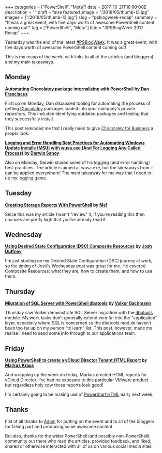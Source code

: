 +++
categories = ["PowerShell", "Meta"]
date = 2017-10-21T10:00:00Z
description = ""
draft = false
featured_image = "/2018/05/thumb-13.jpg"
images = ["/2018/05/thumb-13.jpg"]
slug = "psblogweek-recap"
summary = "It was a great event, with five days worth of awesome PowerShell content coming out!"
tag = ["PowerShell", "Meta"]
title = "#PSBlogWeek 2017 Recap"
+++


Yesterday was the end of the latest [#PSBlogWeek](http://psblogweek.com/). It was a great event, with five days worth of awesome PowerShell content coming out!

This is my recap of the week, with links to all of the articles (and bloggers) and my main takeaways.

## Monday

**[Automating Chocolatey package internalizing with PowerShell][Post 1] by [Dan Franciscus](https://twitter.com/dan_franciscus)**

First up on Monday, Dan discussed tooling for automating the process of getting [Chocolatey](https://chocolatey.org/) packages loaded into your company's private repository. This included identifying outdated packages and testing that they successfully install.

This post reminded me that I really need to give [Chocolatey for Business](https://chocolatey.org/pricing) a proper look.

**[Logging and Error Handling Best Practices for Automating Windows Update Installs (MSU) with wusa.exe (And For Logging Any Called Process)][Post 2] by [Darwin Sanoy](https://twitter.com/DarwinTheorizes)**

Also on Monday, Darwin shared some of his logging (and error handling) best practices. The article is aimed at wusa.exe, but the takeaways from it can be applied everywhere! The main takeaway for me was that I need to up my logging game.

## Tuesday

**[Creating Storage Reports With PowerShell][Post 3] by [Me!](https://twitter.com/WindosNZ)**

Since this was my article I won't "review" it; if you're reading this then chances are pretty high that you've already read it.

## Wednesday

**[Using Desired State Configuration (DSC) Composite Resources][Post 4] by [Josh Duffney](https://twitter.com/joshduffney)**

I'm just starting on my Desired State Configuration (DSC) journey at work, so the timing of Josh's Wednesday post was great for me. He covered Composite Resources: what they are, how to create them, and how to use them.

## Thursday

**[Migration of SQL Server with PowerShell dbatools][Post 5] by [Volker Bachmann](https://twitter.com/VolkerBachmann)**

Thursday saw Volker demonstrate SQL Server migration with the [dbatools](https://dbatools.io/) module. My work tasks don't generally extend very far into the "application" layer, especially where SQL is concerned so the dbatools module haven't been too far up on my person "to learn" list. This post, however, made me realise I need to send some info through to our applications team.

## Friday

**[Using PowerShell to create a vCloud Director Tenant HTML Report][Post 6] by [Markus Kraus](https://twitter.com/vMarkus_K/)**

And wrapping up the week on friday, Markus created HTML reports for vCloud Director. I've had no exposure to this particular VMware product... but regardless holy cow those reports look good!

I'm certainly going to be making use of [PowerStart HTML](https://github.com/tdewin/randomsamples/tree/master/powerstarthtml) early next week.

## Thanks

Fist of all thanks to [Adam](https://twitter.com/adbertram) for putting on the event and to all of the bloggers for taking part and producing some awesome content.

But also, thanks for the wider PowerShell (and possibly non-PowerShell) community out there who read the articles, provided feedback, and liked, shared or otherwise interacted with all of us on various social media sites.

[Post 1]: https://winsysblog.com/2017/10/automating-chocolatey-package-internalizing-with-powershell.html
[Post 2]: https://cloudywindows.io/post/logging-and-error-handling-best-practices-for-automating-windows-update-installs-msu-with-wusa.exe-and-for-logging-any-called-process/
[Post 3]: https://king.geek.nz/2017/10/17/powershell-storage-report/
[Post 4]: http://duffney.io/UsingDscCompositeResources
[Post 5]: http://blog.volkerbachmann.de/2017/10/19/migration-of-sql-server-with-powershell-dbatools/
[Post 6]: https://mycloudrevolution.com/2017/10/09/using-powershell-to-create-a-vcloud-director-tenant-html-report



